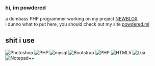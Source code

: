 ### hi, im powdered
a dumbass PHP programmer working on my project [NEWBLOX](http://www.newblox.ga)  
i dunno what to put here, you should check out my site [powdered.ml](http://powdered.ml)  
## shit i use
<img src="https://img.shields.io/badge/photoshop-%2331a8ff.svg?logo=adobe-photoshop&logoColor=white&style=for-the-badge" alt="Photoshop" /> 
<img src="https://img.shields.io/badge/php-%23a51f17.svg?logo=php&logoColor=white&style=for-the-badge" alt="PHP" /> 
<img src="https://img.shields.io/badge/mysql-%23a51f17.svg?logo=mysql&logoColor=white&style=for-the-badge" alt="mysql" /> 
<img src="https://img.shields.io/badge/bootstrap-%237952b3.svg?logo=bootstrap&logoColor=white&style=for-the-badge" alt="Bootstrap" /> 
<img src="https://img.shields.io/badge/php-%23777bb4.svg?logo=php&logoColor=white&style=for-the-badge" alt="PHP" /> 
<img src="https://img.shields.io/badge/html5-%23e34f26.svg?logo=html5&logoColor=white&style=for-the-badge" alt="HTML5" /> 
<img src="https://img.shields.io/badge/lua-%232c2d72.svg?logo=lua&logoColor=white&style=for-the-badge" alt="Lua" /> 
<img src="https://img.shields.io/badge/Notepad%2B%2B-%234b4b4b.svg?logo=notepadpplusplus&logoColor=%23ff9800&style=for-the-badge" alt="Notepad++" />
